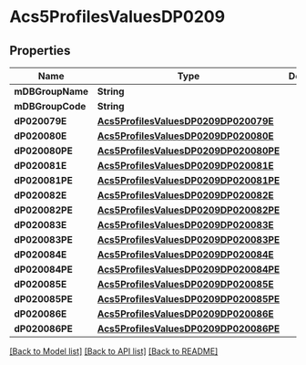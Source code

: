 # Acs5ProfilesValuesDP0209

## Properties
Name | Type | Description | Notes
------------ | ------------- | ------------- | -------------
**mDBGroupName** | **String** |  | 
**mDBGroupCode** | **String** |  | 
**dP020079E** | [**Acs5ProfilesValuesDP0209DP020079E**](Acs5ProfilesValuesDP0209DP020079E.md) |  | 
**dP020080E** | [**Acs5ProfilesValuesDP0209DP020080E**](Acs5ProfilesValuesDP0209DP020080E.md) |  | 
**dP020080PE** | [**Acs5ProfilesValuesDP0209DP020080PE**](Acs5ProfilesValuesDP0209DP020080PE.md) |  | 
**dP020081E** | [**Acs5ProfilesValuesDP0209DP020081E**](Acs5ProfilesValuesDP0209DP020081E.md) |  | 
**dP020081PE** | [**Acs5ProfilesValuesDP0209DP020081PE**](Acs5ProfilesValuesDP0209DP020081PE.md) |  | 
**dP020082E** | [**Acs5ProfilesValuesDP0209DP020082E**](Acs5ProfilesValuesDP0209DP020082E.md) |  | 
**dP020082PE** | [**Acs5ProfilesValuesDP0209DP020082PE**](Acs5ProfilesValuesDP0209DP020082PE.md) |  | 
**dP020083E** | [**Acs5ProfilesValuesDP0209DP020083E**](Acs5ProfilesValuesDP0209DP020083E.md) |  | 
**dP020083PE** | [**Acs5ProfilesValuesDP0209DP020083PE**](Acs5ProfilesValuesDP0209DP020083PE.md) |  | 
**dP020084E** | [**Acs5ProfilesValuesDP0209DP020084E**](Acs5ProfilesValuesDP0209DP020084E.md) |  | 
**dP020084PE** | [**Acs5ProfilesValuesDP0209DP020084PE**](Acs5ProfilesValuesDP0209DP020084PE.md) |  | 
**dP020085E** | [**Acs5ProfilesValuesDP0209DP020085E**](Acs5ProfilesValuesDP0209DP020085E.md) |  | 
**dP020085PE** | [**Acs5ProfilesValuesDP0209DP020085PE**](Acs5ProfilesValuesDP0209DP020085PE.md) |  | 
**dP020086E** | [**Acs5ProfilesValuesDP0209DP020086E**](Acs5ProfilesValuesDP0209DP020086E.md) |  | 
**dP020086PE** | [**Acs5ProfilesValuesDP0209DP020086PE**](Acs5ProfilesValuesDP0209DP020086PE.md) |  | 

[[Back to Model list]](../README.md#documentation-for-models) [[Back to API list]](../README.md#documentation-for-api-endpoints) [[Back to README]](../README.md)


